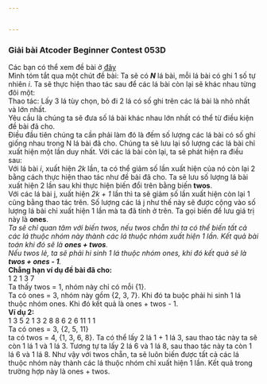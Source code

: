 ```yaml
---


---
```


<h3 id="giải-bài-atcoder-beginner-contest-053d">Giải bài Atcoder Beginner Contest 053D</h3>
<p>Các bạn có thể xem đề bài ở <a href="%5Bhttps://atcoder.jp/contests/arc068/tasks/arc068_b%5D(https://atcoder.jp/contests/arc068/tasks/arc068_b)">đây</a><br>
Mình tóm tắt qua một chút đề bài: Ta sẽ có <em><strong>N</strong></em> lá bài,  mỗi lá bài có ghi 1 số tự nhiên <em>i</em>. Ta sẽ thực hiện thao tác sau để các lá bài còn lại sẽ khác nhau từng đôi một:<br>
Thao tác: Lấy 3 lá tùy chọn, bỏ đi 2 lá có số ghi trên các lá bài là nhỏ nhất và lớn nhất.<br>
Yêu cầu là chúng ta sẽ đưa số lá bài khác nhau lớn nhất có thể từ điều kiện đề bài đã cho.<br>
Điều đầu tiên chúng ta cần phải làm đó là đếm số lượng các lá bài có số ghi giống nhau trong N lá bài đã cho. Chúng ta sẽ lưu lại số lượng các lá bài chỉ xuất hiện một lần duy nhất. Với các lá bài còn lại, ta sẽ phát hiện ra điều sau:<br>
Với lá bài <em>i</em>, xuất hiện <em>2k</em> lần, ta có thể giảm số lần xuất hiện của nó còn lại 2 bằng cách thực hiện thao tác như đề bài đã cho. Ta sẽ lưu số lượng lá bài xuất hiện 2 lần sau khi thực hiện biến đổi trên bằng biến <strong>twos</strong>.<br>
Với các lá bài j, xuất hiện <em>2k + 1</em> lần thì ta sẽ giảm số lần xuất hiện còn lại 1 cũng bằng thao tác trên. Số lượng các lá j như thế này sẽ được cộng vào số lượng lá bài chỉ xuất hiện 1 lần mà ta đã tính ở trên. Ta gọi biến để lưu giá trị này là <strong>ones</strong>.<br>
<em>Ta sẽ chỉ quan tâm với biến twos, nếu twos chẵn thì ta có thể biến tất cả các lá thuộc nhóm này thành các lá thuộc nhóm xuất hiện 1 lần. Kết quả bài toán khi đó sẽ là <strong>ones + twos</strong>.<br>
Nếu twos lẻ, ta sẽ phải hi sinh 1 lá thuộc nhóm ones, khi đó kết quả sẽ là <strong>twos + ones - 1</strong>.</em><br>
<strong>Chẳng hạn ví dụ đề bài đã cho:</strong><br>
1 2 1 3 7<br>
Ta thấy twos = 1, nhóm này chỉ có mỗi {1}.<br>
Ta có ones = 3, nhóm này gồm {2, 3, 7}. Khi đó ta buộc phải hi sinh 1 lá thuộc nhóm ones. Khi đó kết quả là ones + twos - 1.<br>
<strong>Ví dụ 2:</strong><br>
1 3 5 2 1 3 2 8 8 6 2 6 11 1 1<br>
Ta có ones = 3, {2, 5, 11}<br>
ta có twos = 4, {1, 3, 6, 8}. Ta có thể lấy 2 lá 1 + 1 lá 3, sau thao tác này ta sẽ còn 1 lá 1 và 1 lá 3. Tương tự ta lấy 2 lá 6 và 1 lá 8, sau thao tác này ta còn 1 lá 6 và 1 lá 8. Như vậy với twos chẵn, ta sẽ luôn biến được tất cả các lá thuộc nhóm này thành các lá thuộc nhóm chỉ xuất hiện 1 lần. Kết quả trong trường hợp này là ones + twos.</p>

